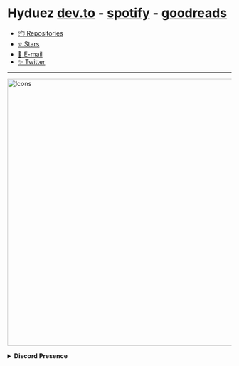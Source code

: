 # Hyduez [dev.to](https://dev.to/hyduez) - [spotify](https://open.spotify.com/user/8jdmypnuigtkzwdncg4euo0xw) - [goodreads](https://www.goodreads.com/user/show/154170910-hyduez)
- [📦 Repositories](https://github.com/hyduez?tab=repositories)
- [⭐ Stars](https://github.com/hyduez?tab=stars)
- [📧 E-mail](mailto:hyduez@outlook.es)
- [✨ Twitter](https://twitter.com/hyduez)

<hr />

[<img src='https://skillicons.dev/icons?i=bash,css,git,github,html,js,neovim,nextjs,nodejs,tailwind,ts,stackoverflow,react,regex,vscode' alt='Icons' width='600' />](#)

<details>
  <summary><b>Discord Presence</b></summary>
  <br />
  <img src='https://lanyard.cnrad.dev/api/808812148234780732' alt='Discord Presence' align='center' />
</details>
